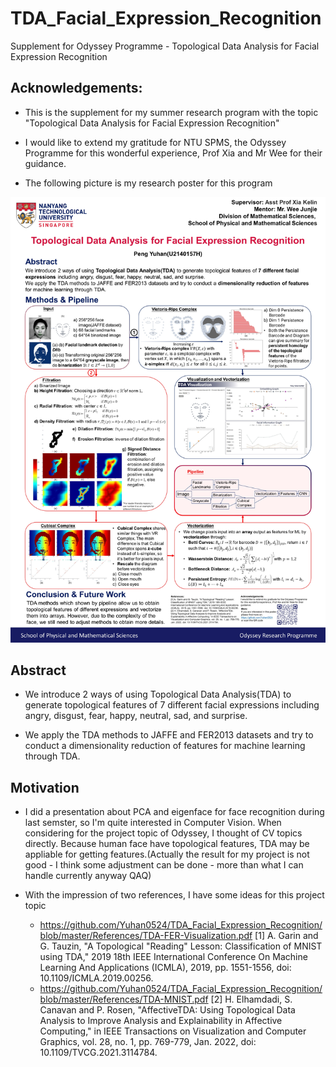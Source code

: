 # TDA_Facial_Expression_Recognition
Supplement for Odyssey Programme - Topological Data Analysis for Facial Expression Recognition

Acknowledgements:
----

- This is the supplement for my summer research program with the topic "Topological Data Analysis for Facial Expression Recognition"

- I would like to extend my gratitude for NTU SPMS, the Odyssey Programme for this wonderful experience, Prof Xia and Mr Wee for their guidance.

- The following picture is my research poster for this program


![image](https://github.com/Yuhan0524/TDA_Facial_Expression_Recognition/blob/master/poster.jpg)


Abstract
----
- We introduce 2 ways of using Topological Data Analysis(TDA) to generate topological features of 7 different facial expressions including angry, disgust, fear, happy, neutral, sad, and surprise. 

- We apply the TDA methods to JAFFE and FER2013 datasets and try to conduct a dimensionality reduction of features for machine learning through TDA. 

Motivation
----
- I did a presentation about PCA and eigenface for face recognition during last semster, so I'm quite interested in Computer Vision. 
  When considering for the project topic of Odyssey, I thought of CV topics directly.
  Because human face have topological features, TDA may be appliable for getting features.(Actually the result for my project is not good - I think some adjustment can be done - more than what I can handle currently anyway QAQ)

- With the impression of two references, I have some ideas for this project topic
  - https://github.com/Yuhan0524/TDA_Facial_Expression_Recognition/blob/master/References/TDA-FER-Visualization.pdf [1] A. Garin and G. Tauzin, "A Topological "Reading" Lesson: Classification of MNIST using TDA," 2019 18th IEEE International Conference On Machine Learning And Applications (ICMLA), 2019, pp. 1551-1556, doi: 10.1109/ICMLA.2019.00256.
  - https://github.com/Yuhan0524/TDA_Facial_Expression_Recognition/blob/master/References/TDA-MNIST.pdf [2] H. Elhamdadi, S. Canavan and P. Rosen, "AffectiveTDA: Using Topological Data Analysis to Improve Analysis and Explainability in Affective Computing," in IEEE Transactions on Visualization and Computer Graphics, vol. 28, no. 1, pp. 769-779, Jan. 2022, doi: 10.1109/TVCG.2021.3114784.
  
  



